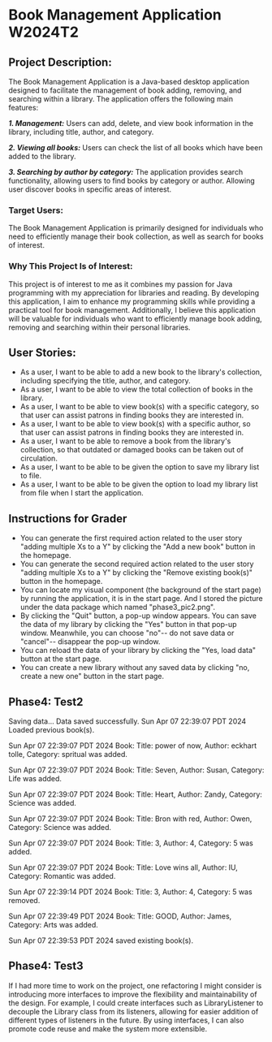 #  Book Management Application W2024T2

## Project Description:
The Book Management Application is a Java-based desktop application designed to facilitate the management of book adding, removing, and searching within a library. The application offers the following main features:

***1. Management:*** Users can add, delete, and view book information in the library, including title, author, and category.

***2. Viewing all books:*** Users can check the list of all books which have been added to the library.

***3. Searching by author by category:*** The application provides search functionality, allowing users to find books by category or author. Allowing user discover books in specific areas of interest.

### Target Users:
The Book Management Application is primarily designed for individuals who need to efficiently manage their book collection, as well as search for books of interest.
### Why This Project Is of Interest:
This project is of interest to me as it combines my passion for Java programming with my appreciation for libraries and reading. By developing this application, I aim to enhance my programming skills while providing a practical tool for book management. Additionally, I believe this application will be valuable for individuals who want to efficiently manage book adding, removing and searching within their personal libraries.

## User Stories:
- As a user, I want to be able to add a new book to the library's collection, including specifying the title, author, and category.
- As a user, I want to be able to view the total collection of books in the library.
- As a user, I want to be able to view book(s) with a specific category, so that user can assist patrons in finding books they are interested in.
- As a user, I want to be able to view book(s) with a specific author, so that user can assist patrons in finding books they are interested in.
- As a user, I want to be able to remove a book from the library's collection, so that outdated or damaged books can be taken out of circulation.
- As a user, I want to be able to be given the option to save my library list to file.
- As a user, I want to be able to be given the option to load my library list from file when I start the application.

## Instructions for Grader
- You can generate the first required action related to the user story "adding multiple Xs to a Y" by clicking the "Add a new book" button in the homepage. 
- You can generate the second required action related to the user story "adding multiple Xs to a Y" by clicking the "Remove existing book(s)" button in the homepage.
- You can locate my visual component (the background of the start page) by running the application, it is in the start page. And I stored the picture under the data package which named "phase3_pic2.png".
- By clicking the "Quit" button, a pop-up window appears. You can save the data of my library by clicking the "Yes" button in that pop-up window.
Meanwhile, you can choose "no"-- do not save data or "cancel"-- disappear the pop-up window.
- You can reload the data of your library by clicking the "Yes, load data" button at the start page.
- You can create a new library without any saved data by clicking "no, create a new one" button in the start page.

## Phase4: Test2
Saving data...
Data saved successfully.
Sun Apr 07 22:39:07 PDT 2024
Loaded previous book(s).

Sun Apr 07 22:39:07 PDT 2024
Book: Title: power of now, Author: eckhart tolle, Category: spritual was added.

Sun Apr 07 22:39:07 PDT 2024
Book: Title: Seven, Author: Susan, Category: Life was added.

Sun Apr 07 22:39:07 PDT 2024
Book: Title: Heart, Author: Zandy, Category: Science was added.

Sun Apr 07 22:39:07 PDT 2024
Book: Title: Bron with red, Author: Owen, Category: Science was added.

Sun Apr 07 22:39:07 PDT 2024
Book: Title: 3, Author: 4, Category: 5 was added.

Sun Apr 07 22:39:07 PDT 2024
Book: Title: Love wins all, Author: IU, Category: Romantic was added.

Sun Apr 07 22:39:14 PDT 2024
Book: Title: 3, Author: 4, Category: 5 was removed.

Sun Apr 07 22:39:49 PDT 2024
Book: Title: GOOD, Author: James, Category: Arts was added.

Sun Apr 07 22:39:53 PDT 2024
saved existing book(s).

## Phase4: Test3
If I had more time to work on the project, one refactoring I might consider 
is introducing more interfaces to improve the flexibility and maintainability 
of the design. For example, I could create interfaces such as LibraryListener 
to decouple the Library class from its listeners, allowing for easier addition 
of different types of listeners in the future. By using interfaces, I can also 
promote code reuse and make the system more extensible.
